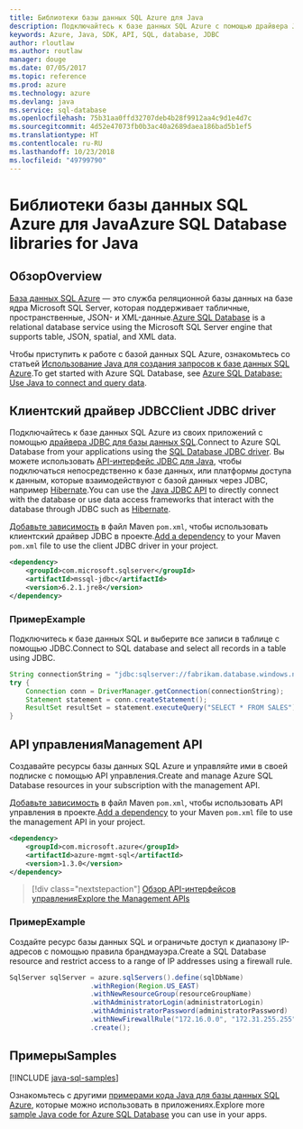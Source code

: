 ```yaml
---
title: Библиотеки базы данных SQL Azure для Java
description: Подключайтесь к базе данных SQL Azure с помощью драйвера JDBC или управляйте экземплярами базы данных Azure SQL помощью API управления.
keywords: Azure, Java, SDK, API, SQL, database, JDBC
author: rloutlaw
ms.author: routlaw
manager: douge
ms.date: 07/05/2017
ms.topic: reference
ms.prod: azure
ms.technology: azure
ms.devlang: java
ms.service: sql-database
ms.openlocfilehash: 75b31aa0ffd32707deb4b28f9912aa4c9d1e4d7c
ms.sourcegitcommit: 4d52e47073fb0b3ac40a2689daea186bad5b1ef5
ms.translationtype: HT
ms.contentlocale: ru-RU
ms.lasthandoff: 10/23/2018
ms.locfileid: "49799790"
---
```

# <a name="azure-sql-database-libraries-for-java"></a><span data-ttu-id="d1ac2-104">Библиотеки базы данных SQL Azure для Java</span><span class="sxs-lookup"><span data-stu-id="d1ac2-104">Azure SQL Database libraries for Java</span></span>

## <a name="overview"></a><span data-ttu-id="d1ac2-105">Обзор</span><span class="sxs-lookup"><span data-stu-id="d1ac2-105">Overview</span></span>

<span data-ttu-id="d1ac2-106">[База данных SQL Azure](/azure/sql-database/sql-database-technical-overview) — это служба реляционной базы данных на базе ядра Microsoft SQL Server, которая поддерживает табличные, пространственные, JSON- и XML-данные.</span><span class="sxs-lookup"><span data-stu-id="d1ac2-106">[Azure SQL Database](/azure/sql-database/sql-database-technical-overview) is a relational database service using the Microsoft SQL Server engine that supports table, JSON, spatial, and XML data.</span></span> 

<span data-ttu-id="d1ac2-107">Чтобы приступить к работе с базой данных SQL Azure, ознакомьтесь со статьей [Использование Java для создания запросов к базе данных SQL Azure](/azure/sql-database/sql-database-connect-query-java).</span><span class="sxs-lookup"><span data-stu-id="d1ac2-107">To get started with Azure SQL Database, see [Azure SQL Database: Use Java to connect and query data](/azure/sql-database/sql-database-connect-query-java).</span></span>

## <a name="client-jdbc-driver"></a><span data-ttu-id="d1ac2-108">Клиентский драйвер JDBC</span><span class="sxs-lookup"><span data-stu-id="d1ac2-108">Client JDBC driver</span></span>

<span data-ttu-id="d1ac2-109">Подключайтесь к базе данных SQL Azure из своих приложений с помощью [драйвера JDBC для базы данных SQL](/sql/connect/jdbc/microsoft-jdbc-driver-for-sql-server).</span><span class="sxs-lookup"><span data-stu-id="d1ac2-109">Connect to Azure SQL Database from your applications using the [SQL Database JDBC driver](/sql/connect/jdbc/microsoft-jdbc-driver-for-sql-server).</span></span> <span data-ttu-id="d1ac2-110">Вы можете использовать [API-интерфейс JDBC для Java](https://docs.oracle.com/javase/8/docs/technotes/guides/jdbc/), чтобы подключаться непосредственно к базе данных, или платформы доступа к данным, которые взаимодействуют с базой данных через JDBC, например [Hibernate](http://hibernate.org/).</span><span class="sxs-lookup"><span data-stu-id="d1ac2-110">You can use the [Java JDBC API](https://docs.oracle.com/javase/8/docs/technotes/guides/jdbc/) to directly connect with the database or use data access frameworks that interact with the database through JDBC such as [Hibernate](http://hibernate.org/).</span></span>

<span data-ttu-id="d1ac2-111">[Добавьте зависимость](https://maven.apache.org/guides/getting-started/index.html#How_do_I_use_external_dependencies) в файл Maven `pom.xml`, чтобы использовать клиентский драйвер JDBC в проекте.</span><span class="sxs-lookup"><span data-stu-id="d1ac2-111">[Add a dependency](https://maven.apache.org/guides/getting-started/index.html#How_do_I_use_external_dependencies) to your Maven `pom.xml` file to use the client JDBC driver in your project.</span></span>


```XML
<dependency>
    <groupId>com.microsoft.sqlserver</groupId>
    <artifactId>mssql-jdbc</artifactId>
    <version>6.2.1.jre8</version>
</dependency>
```   

### <a name="example"></a><span data-ttu-id="d1ac2-112">Пример</span><span class="sxs-lookup"><span data-stu-id="d1ac2-112">Example</span></span>

<span data-ttu-id="d1ac2-113">Подключитесь к базе данных SQL и выберите все записи в таблице с помощью JDBC.</span><span class="sxs-lookup"><span data-stu-id="d1ac2-113">Connect to SQL database and select all records in a table using JDBC.</span></span>

```java
String connectionString = "jdbc:sqlserver://fabrikam.database.windows.net:1433;database=fiber;user=raisa;password=testpass;encrypt=true;hostNameInCertificate=*.database.windows.net;loginTimeout=30;";
try {
    Connection conn = DriverManager.getConnection(connectionString);
    Statement statement = conn.createStatement();
    ResultSet resultSet = statement.executeQuery("SELECT * FROM SALES");
}  
```

## <a name="management-api"></a><span data-ttu-id="d1ac2-114">API управления</span><span class="sxs-lookup"><span data-stu-id="d1ac2-114">Management API</span></span>

<span data-ttu-id="d1ac2-115">Создавайте ресурсы базы данных SQL Azure и управляйте ими в своей подписке с помощью API управления.</span><span class="sxs-lookup"><span data-stu-id="d1ac2-115">Create and manage Azure SQL Database resources in your subscription with the management API.</span></span>   

<span data-ttu-id="d1ac2-116">[Добавьте зависимость](https://maven.apache.org/guides/getting-started/index.html#How_do_I_use_external_dependencies) в файл Maven `pom.xml`, чтобы использовать API управления в проекте.</span><span class="sxs-lookup"><span data-stu-id="d1ac2-116">[Add a dependency](https://maven.apache.org/guides/getting-started/index.html#How_do_I_use_external_dependencies) to your Maven `pom.xml` file to use the management API in your project.</span></span>


```XML
<dependency>
    <groupId>com.microsoft.azure</groupId>
    <artifactId>azure-mgmt-sql</artifactId>
    <version>1.3.0</version>
</dependency>
```

> [!div class="nextstepaction"]
> [<span data-ttu-id="d1ac2-117">Обзор API-интерфейсов управления</span><span class="sxs-lookup"><span data-stu-id="d1ac2-117">Explore the Management APIs</span></span>](/java/api/overview/azure/sql/management)

### <a name="example"></a><span data-ttu-id="d1ac2-118">Пример</span><span class="sxs-lookup"><span data-stu-id="d1ac2-118">Example</span></span>

<span data-ttu-id="d1ac2-119">Создайте ресурс базы данных SQL и ограничьте доступ к диапазону IP-адресов с помощью правила брандмауэра.</span><span class="sxs-lookup"><span data-stu-id="d1ac2-119">Create a SQL Database resource and restrict access to a range of IP addresses using a firewall rule.</span></span>

```java
SqlServer sqlServer = azure.sqlServers().define(sqlDbName)
                    .withRegion(Region.US_EAST)
                    .withNewResourceGroup(resourceGroupName)
                    .withAdministratorLogin(administratorLogin)
                    .withAdministratorPassword(administratorPassword)
                    .withNewFirewallRule("172.16.0.0", "172.31.255.255")
                    .create();
```

## <a name="samples"></a><span data-ttu-id="d1ac2-120">Примеры</span><span class="sxs-lookup"><span data-stu-id="d1ac2-120">Samples</span></span>

[!INCLUDE [java-sql-samples](../docs-ref-conceptual/includes/sql.md)]

<span data-ttu-id="d1ac2-121">Ознакомьтесь с другими [примерами кода Java для базы данных SQL Azure](https://azure.microsoft.com/resources/samples/?platform=java&term=SQL), которые можно использовать в приложениях.</span><span class="sxs-lookup"><span data-stu-id="d1ac2-121">Explore more [sample Java code for Azure SQL Database](https://azure.microsoft.com/resources/samples/?platform=java&term=SQL) you can use in your apps.</span></span>